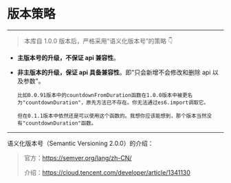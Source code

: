 # 版本策略

---

> 本库自 1.0.0 版本后，严格采用“语义化版本号”的策略 👇

- **主版本号的升级，不保证 api 兼容性**。

- **非主版本的升级，保证 api 具备兼容性**。即"只会新增不会修改和删除 api 以及参数"。

      比如0.0.91版本中的countdownFromDuration函数在1.0.0版本中被更名为"countdownDuration"，原先方法已不存在。你无法通过es6.import调取它。

      但在0.1.1版本中依然还是可以使用这个函数的。我想你应该能想到，那个版本当然没有"countdownDuration"函数。

---

语义化版本号（Semantic Versioning 2.0.0）的介绍：

> 官方：https://semver.org/lang/zh-CN/
>
> 介绍：https://cloud.tencent.com/developer/article/1341130
